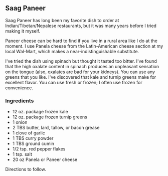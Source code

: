 ## Saag Paneer

Saag Paneer has long been my favorite dish to order at Indian/Tibetan/Nepalese restaurants, but it was many years before I tried making it myself. 

Paneer cheese can be hard to find if you live in a rural area like I do at the moment. I use Panela cheese from the Latin-American cheese section at my local Wal-Mart, which makes a near-indistinguishable substitute.

I've tried the dish using spinach but thought it tasted too bitter. I've found that the high oxalate content in spinach produces an unpleasant sensation on the tongue (also, oxalates are bad for your kidneys). You can use any greens that you like. I've discovered that kale and turnip greens make for excellent flavor. You can use fresh or frozen; I often use frozen for convenience.

### Ingredients
- 12 oz. package frozen kale
- 12 oz. package frozen turnip greens
- 1 onion
- 2 TBS butter, lard, tallow, or bacon grease
- 1 clove of garlic
- 1 TBS curry powder
- 1 TBS ground cumin
- 1/2 tsp. red pepper flakes
- 1 tsp. salt
- 20 oz Panela or Paneer cheese

Directions to follow.
